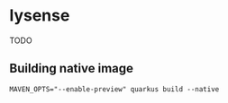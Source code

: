 # lysense
TODO

## Building native image

```
MAVEN_OPTS="--enable-preview" quarkus build --native
```